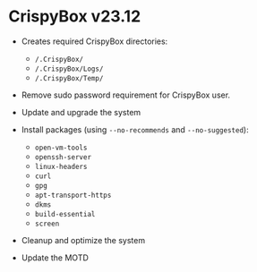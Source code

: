 # CrispyBox v23.12

- Creates required CrispyBox directories:

    - `/.CrispyBox/`
    - `/.CrispyBox/Logs/`
    - `/.CrispyBox/Temp/`
    
- Remove sudo password requirement for CrispyBox user.

- Update and upgrade the system

- Install packages (using `--no-recommends` and `--no-suggested`):
    - `open-vm-tools`
    - `openssh-server`
    - `linux-headers`
    - `curl`
    - `gpg`
    - `apt-transport-https`
    - `dkms`
    - `build-essential`
    - `screen`

- Cleanup and optimize the system

- Update the MOTD